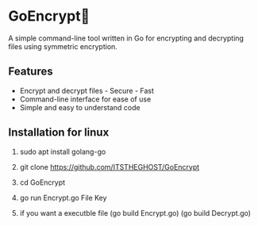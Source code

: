 # GoEncrypt👻
A simple command-line tool written in Go for encrypting and decrypting files using symmetric encryption.


## Features

- Encrypt and decrypt files - Secure - Fast
- Command-line interface for ease of use
- Simple and easy to understand code

## Installation for linux 

1.    sudo apt install golang-go 

2.    git clone https://github.com/ITSTHEGHOST/GoEncrypt

3.    cd GoEncrypt

4.    go run Encrypt.go File Key 

5.    if you want a executble file (go build Encrypt.go) (go build Decrypt.go)
